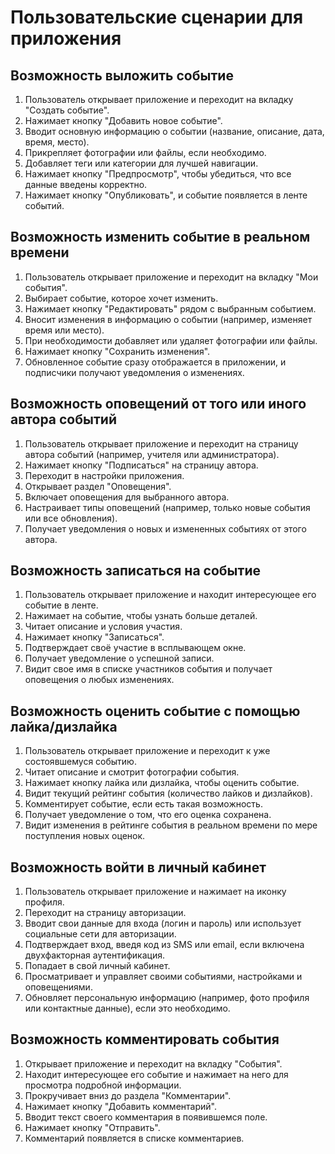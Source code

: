 # Пользовательские сценарии для приложения

## Возможность выложить событие
1. Пользователь открывает приложение и переходит на вкладку "Создать событие".
2. Нажимает кнопку "Добавить новое событие".
3. Вводит основную информацию о событии (название, описание, дата, время, место).
4. Прикрепляет фотографии или файлы, если необходимо.
5. Добавляет теги или категории для лучшей навигации.
6. Нажимает кнопку "Предпросмотр", чтобы убедиться, что все данные введены корректно.
7. Нажимает кнопку "Опубликовать", и событие появляется в ленте событий.

## Возможность изменить событие в реальном времени
1. Пользователь открывает приложение и переходит на вкладку "Мои события".
2. Выбирает событие, которое хочет изменить.
3. Нажимает кнопку "Редактировать" рядом с выбранным событием.
4. Вносит изменения в информацию о событии (например, изменяет время или место).
5. При необходимости добавляет или удаляет фотографии или файлы.
6. Нажимает кнопку "Сохранить изменения".
7. Обновленное событие сразу отображается в приложении, и подписчики получают уведомления о изменениях.

## Возможность оповещений от того или иного автора событий
1. Пользователь открывает приложение и переходит на страницу автора событий (например, учителя или администратора).
2. Нажимает кнопку "Подписаться" на страницу автора.
3. Переходит в настройки приложения.
4. Открывает раздел "Оповещения".
5. Включает оповещения для выбранного автора.
6. Настраивает типы оповещений (например, только новые события или все обновления).
7. Получает уведомления о новых и измененных событиях от этого автора.

## Возможность записаться на событие
1. Пользователь открывает приложение и находит интересующее его событие в ленте.
2. Нажимает на событие, чтобы узнать больше деталей.
3. Читает описание и условия участия.
4. Нажимает кнопку "Записаться".
5. Подтверждает своё участие в всплывающем окне.
6. Получает уведомление о успешной записи.
7. Видит свое имя в списке участников события и получает оповещения о любых изменениях.

## Возможность оценить событие с помощью лайка/дизлайка
1. Пользователь открывает приложение и переходит к уже состоявшемуся событию.
2. Читает описание и смотрит фотографии события.
3. Нажимает кнопку лайка или дизлайка, чтобы оценить событие.
4. Видит текущий рейтинг события (количество лайков и дизлайков).
5. Комментирует событие, если есть такая возможность.
6. Получает уведомление о том, что его оценка сохранена.
7. Видит изменения в рейтинге события в реальном времени по мере поступления новых оценок.

## Возможность войти в личный кабинет
1. Пользователь открывает приложение и нажимает на иконку профиля.
2. Переходит на страницу авторизации.
3. Вводит свои данные для входа (логин и пароль) или использует социальные сети для авторизации.
4. Подтверждает вход, введя код из SMS или email, если включена двухфакторная аутентификация.
5. Попадает в свой личный кабинет.
6. Просматривает и управляет своими событиями, настройками и оповещениями.
7. Обновляет персональную информацию (например, фото профиля или контактные данные), если это необходимо.

## Возможность комментировать события
1. Открывает приложение и переходит на вкладку "События".
2. Находит интересующее его событие и нажимает на него для просмотра подробной информации.
3. Прокручивает вниз до раздела "Комментарии".
4. Нажимает кнопку "Добавить комментарий".
5. Вводит текст своего комментария в появившемся поле.
6. Нажимает кнопку "Отправить".
7. Комментарий появляется в списке комментариев.



